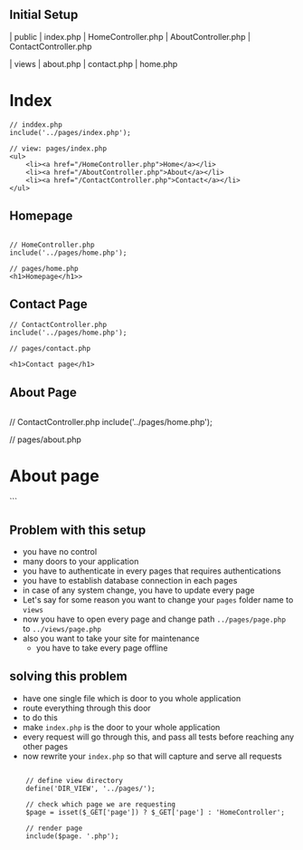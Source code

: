 ## Initial Setup
| public
	| index.php
	| HomeController.php
	| AboutController.php
	| ContactController.php

| views
	| about.php
	| contact.php
	| home.php

# Index

```
// inddex.php
include('../pages/index.php');

// view: pages/index.php
<ul>
	<li><a href="/HomeController.php">Home</a></li>
	<li><a href="/AboutController.php">About</a></li>
	<li><a href="/ContactController.php">Contact</a></li>
</ul>
```

## Homepage

```

// HomeController.php
include('../pages/home.php');

// pages/home.php
<h1>Homepage</h1>>

```

## Contact Page
```
// ContactController.php
include('../pages/home.php');

// pages/contact.php

<h1>Contact page</h1>
```

## About Page
```

```
// ContactController.php
include('../pages/home.php');

// pages/about.php

<h1>About page</h1>
```

## Problem with this setup

- you have no control
- many doors to your application
- you have to authenticate in every pages that requires authentications
- you have to establish database connection in each pages
- in case of any system change, you have to update every page
- Let's say for some reason you want to change your `pages` folder name to `views`
- now you have to open every page and change path `../pages/page.php` to `../views/page.php` 
- also you want to take your site for maintenance
	- you have to take every page offline

## solving this problem
- have one single file which is door to you whole application
- route everything through this door
- to do this
- make `index.php` is the door to your whole application
- every request will go through this, and pass all tests before reaching any other pages 
- now rewrite your `index.php` so that will capture and serve all requests 

```
	
	// define view directory
	define('DIR_VIEW', '../pages/');

	// check which page we are requesting
	$page = isset($_GET['page']) ? $_GET['page'] : 'HomeController';

	// render page
	include($page. '.php');

```

